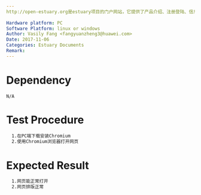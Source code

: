 ```yaml
---
http://open-estuary.org是estuary项目的门户网站，它提供了产品介绍、注册登陆、信息查询、咨询订阅、搭建ARM64平台所需firmware的下载等服务。本用例是为了验证网页适配性。
 
Hardware platform: PC  
Software Platform: linux or windows 
Author: Vasily Fang <fangyuanzheng3@huawei.com>  
Date: 2017-11-06
Categories: Estuary Documents  
Remark:
---
```


# Dependency
```
N/A
```

# Test Procedure
```bash
  1.在PC端下载安装Chromium
  2.使用Chromium浏览器打开网页
```

# Expected Result
```bash
  1.网页能正常打开
  2.网页排版正常
```

